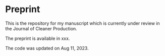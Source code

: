 # Preprint
This is the repository for my manuscript which is currently under review in the Journal of Cleaner Production.

The preprint is available in xxx.

The code was updated on Aug 11, 2023.

